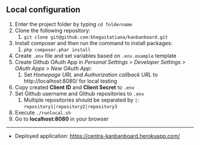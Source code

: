 ## Local configuration

1. Enter the project folder by typing `cd foldername`
1. Clone the following repository:
    1. `git clone git@github.com:khegaitatiana/kanbanboard.git`
1. Install composer and then run the command to install packages:
    1. `php composer.phar install`
1. Create `.env` file and set variables based on `.env.example` template
1. Create Github OAuth App in _Personal Settings > Developer Settings > OAuth Apps > New OAuth App_:
    1. Set _Homepage URL_ and _Authorization callback URL_ to http://localhost:8080/ for local testing
1. Copy created **Client ID** and **Client Secret** to `.env`
1. Set Github username and Github repositories to `.env`
    1. Multiple repositories should be separated by `|`:
        `repository1|repository2|repository3`
1. Execute `./runlocal.sh`
1. Go to **localhost:8080** in your browser

---
* Deployed application: https://centra-kanbanboard.herokuapp.com/
      